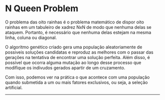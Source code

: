 # N Queen Problem
O problema das oito rainhas é o problema matemático de dispor oito rainhas em um tabuleiro de xadrez NxN de modo que nenhuma delas se ataquem. Portanto, é necessário que nenhuma delas estejam na mesma linha, coluna ou diagonal. 

O algoritmo genético criado gera uma população aleatoriamente de possiveis soluções candidatas e reproduz as melhores com o passar das gerações na tentativa de encontrar uma solução perfeita. Além disso, é possível que ocorra alguma mutação ao longo desse processo que modifique os indívudos gerados apartir de um cruzamento. 

Com isso, podemos ver na prática o que acontece com uma população quando submetida a um ou mais fatores exclusivos, ou seja, a seleção artificial.

---